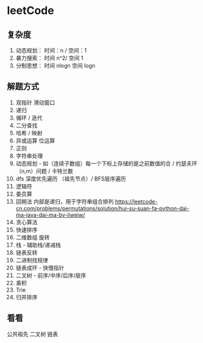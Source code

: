 # leetCode

## 复杂度

01. 动态规划： 时间：n / 空间：1
02. 暴力搜索： 时间 n^2/ 空间 1
03. 分制思想： 时间 nlogn 空间 logn

## 解题方式

01. 双指针 滑动窗口
02. 递归
03. 循环 / 迭代
04. 二分查找
05. 哈希 / 映射
06. 异或运算 位运算
07. 正则
08. 字符串处理
09. 动态规划 - 如（连续子数组）每一个下标上存储的是之前数值的合 / 约瑟夫环（n,m）问题 / 卡特兰数
10. dfs 深度优先遍历 （祖先节点）/ BFS层序遍历
11. 逻辑符
12. 委员算
13. 回朔法 内部是递归，用于字符串组合排列 <https://leetcode-cn.com/problems/permutations/solution/hui-su-suan-fa-python-dai-ma-java-dai-ma-by-liweiw/>
14. 贪心算法
15. 快速排序
16. 二维数组 旋转
17. 栈 - 辅助栈/递减栈
18. 链表反转
19. 二进制找规律
20. 链表成环 - 快慢指针
21. 二叉树 - 前序/中序/后序/层序
22. 乘积
23. Trie
24. 归并排序

## 看看

公共祖先
二叉树
链表
